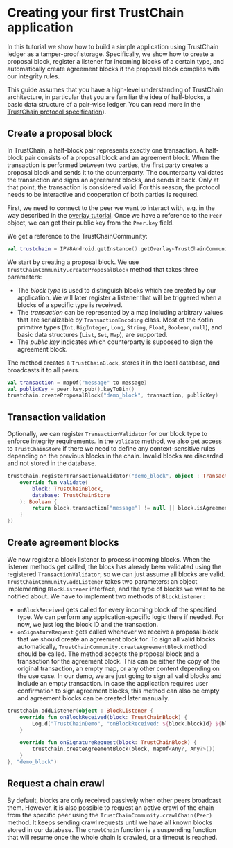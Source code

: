 # Creating your first TrustChain application

In this tutorial we show how to build a simple application using TrustChain ledger as a tamper-proof storage. Specifically, we show how to create a proposal block, register a listener for incoming blocks of a certain type, and automatically create agreement blocks if the proposal block complies with our integrity rules.

This guide assumes that you have a high-level understanding of TrustChain architecture, in particular that you are familiar the idea of half-blocks, a basic data structure of a pair-wise ledger. You can read more in the [TrustChain protocol specification](https://github.com/Tribler/kotlin-ipv8/blob/master/doc/TrustChainCommunity.md)).

## Create a proposal block

In TrustChain, a half-block pair represents exactly one transaction. A half-block pair consists of a proposal block and an agreement block. When the transaction is performed between two parties, the first party creates a proposal block and sends it to the counterparty. The counterparty validates the transaction and signs an agreement blocks, and sends it back. Only at that point, the transaction is considered valid. For this reason, the protocol needs to be interactive and cooperation of both parties is required.

First, we need to connect to the peer we want to interact with, e.g. in the way described in the [overlay tutorial](OverlayTutorial.md). Once we have a reference to the `Peer` object, we can get their public key from the `Peer.key` field.

 We get a reference to the TrustChainCommunity:
 ```kotlin
 val trustchain = IPV8Android.getInstance().getOverlay<TrustChainCommunity>()!!
 ```

We start by creating a proposal block. We use `TrustChainCommunity.createProposalBlock` method that takes three parameters:

- The *block type* is used to distinguish blocks which are created by our application. We will later register a listener that will be triggered when a blocks of a specific type is received.
- The *transaction* can be represented by a map including arbitrary values that are serializable by `TransactionEncoding` class. Most of the Kotlin primitive types (`Int`, `BigInteger`, `Long`, `String`, `Float`, `Boolean`, `null`), and basic data structures (`List`, `Set`, `Map`), are supported.
- The *public key* indicates which counterparty is supposed to sign the agreement block.

The method creates a `TrustChainBlock`, stores it in the local database, and broadcasts it to all peers.

```kotlin
val transaction = mapOf("message" to message)
val publicKey = peer.key.pub().keyToBin()
trustchain.createProposalBlock("demo_block", transaction, publicKey)
```

## Transaction validation

Optionally, we can register `TransactionValidator` for our block type to enforce integrity requirements. In the `validate` method, we also get access to `TrustChainStore` if there we need to define any context-sensitive rules depending on the previous blocks in the chain. Invalid blocks are discarded and not stored in the database.

```kotlin
trustchain.registerTransactionValidator("demo_block", object : TransactionValidator {
    override fun validate(
        block: TrustChainBlock,
        database: TrustChainStore
    ): Boolean {
        return block.transaction["message"] != null || block.isAgreement
    }
})
```

## Create agreement blocks

We now register a block listener to process incoming blocks. When the listener methods get called, the block has already been validated using the registered `TransactionValidator`, so we can just assume all blocks are valid. `TrustChainCommunity.addListener` takes two parameters: an object implementing `BlockListener` interface, and the type of blocks we want to be notified about. We have to implement two methods of `BlockListener:`
- `onBlockReceived` gets called for every incoming block of the specified type. We can perform any application-specific logic there if needed. For now, we just log the block ID and the transaction.
- `onSignatureRequest` gets called whenever we receive a proposal block that we should create an agreement block for. To sign all valid blocks automatically, `TrustChainCommunity.createAgreementBlock` method should be called. The method accepts the proposal block and a transaction for the agreement block. This can be either the copy of the original transaction, an empty map, or any other content depending on the use case. In our demo, we are just going to sign all valid blocks and include an empty transaction. In case the application requires user confirmation to sign agreement blocks, this method can also be empty and agreement blocks can be created later manually.

```kotlin
trustchain.addListener(object : BlockListener {
    override fun onBlockReceived(block: TrustChainBlock) {
        Log.d("TrustChainDemo", "onBlockReceived: ${block.blockId} ${block.transaction}")
    }

    override fun onSignatureRequest(block: TrustChainBlock) {
        trustchain.createAgreementBlock(block, mapOf<Any?, Any?>())
    }
}, "demo_block")
```

## Request a chain crawl

By default, blocks are only received passively when other peers broadcast them. However, it is also possible to request an active crawl of the chain from the specific peer using the `TrustChainCommunity.crawlChain(Peer)` method. It keeps sending crawl requests until we have all known blocks stored in our database. The `crawlChain` function is a suspending function that will resume once the whole chain is crawled, or a timeout is reached.


